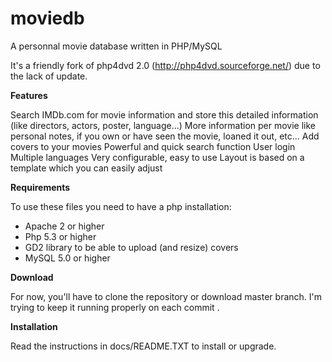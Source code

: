 moviedb
=======

A personnal movie database written in PHP/MySQL

It's a friendly fork of php4dvd 2.0 (http://php4dvd.sourceforge.net/) due to the lack of update.

<b>Features</b>

Search IMDb.com for movie information and store this detailed information (like directors, actors, poster, language...)
More information per movie like personal notes, if you own or have seen the movie, loaned it out, etc...
Add covers to your movies
Powerful and quick search function
User login
Multiple languages
Very configurable, easy to use
Layout is based on a template which you can easily adjust

<b>Requirements</b>

To use these files you need to have a php installation:

* Apache 2 or higher
* Php 5.3 or higher
* GD2 library to be able to upload (and resize) covers
* MySQL 5.0 or higher

<b>Download</b>

For now, you'll have to clone the repository or download master branch. 
I'm trying to keep it running properly on each commit .

<b>Installation</b>

Read the instructions in docs/README.TXT to install or upgrade. 
